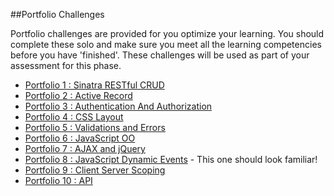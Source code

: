 ##Portfolio Challenges

Portfolio challenges are provided for you optimize your learning.  You should complete these solo and make sure you meet all the learning competencies before you have 'finished'.  These challenges will be used as part of your assessment for this phase.

* [Portfolio 1 : Sinatra RESTful CRUD ](https://github.com/sea-lions-2014/ph2-p1-sinatra-restful-crud-challenge)
* [Portfolio 2 : Active Record ](https://github.com/sea-lions-2014/ph2-p2-active-record-people-skills-challenge)
* [Portfolio 3 : Authentication And Authorization ](https://github.com/sea-lions-2014/ph2-p3-sinatra-authentication-and-authorization-challenge)
* [Portfolio 4 : CSS Layout ](https://github.com/sea-lions-2014/ph2-p4-css-layout-simple-marketing-page-challenge)
* [Portfolio 5 : Validations and Errors ](https://github.com/sea-lions-2014/ph2-p5-active-record-and-sinatra-propagating-validations-challenge)
* [Portfolio 6 : JavaScript OO](https://github.com/sea-lions-2014/ph2-p6-javascript-refactor-procedural-to-oo-challenge)
* [Portfolio 7 : AJAX and jQuery](https://github.com/sea-lions-2014/ph2-p7-javascript-ajax-and-jquery-challenge)
* [Portfolio 8 : JavaScript Dynamic Events](https://github.com/sea-lions-2014/ph2-p8-javascript-dynamic-elements-and-events-challenge)  - This one should look familiar!
* [Portfolio 9 : Client Server Scoping ](https://github.com/sea-lions-2014/ph2-p9-client-server-scoping-challenge)
* [Portfolio 10 : API  ]()